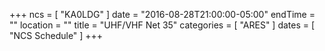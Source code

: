 +++
ncs = [ "KA0LDG" ]
date = "2016-08-28T21:00:00-05:00"
endTime = ""
location = ""
title = "UHF/VHF Net 35"
categories = [ "ARES" ]
dates = [ "NCS Schedule" ]
+++
